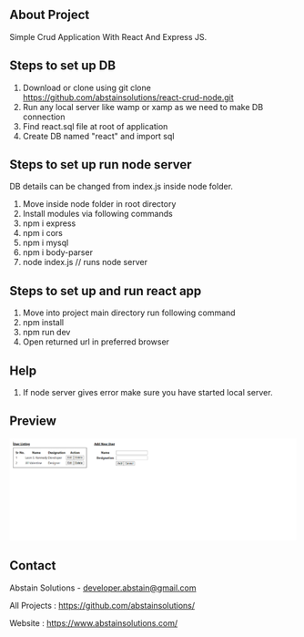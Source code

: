 ## About Project

Simple Crud Application With React And Express JS.

## Steps to set up DB

1. Download or clone using git clone https://github.com/abstainsolutions/react-crud-node.git
2. Run any local server like wamp or xamp as we need to make DB connection
3. Find react.sql file at root of application
4. Create DB named "react" and import sql

## Steps to set up run node server

DB details can be changed from index.js inside node folder. 

1. Move inside node folder in root directory
2. Install modules via following commands
3. npm i express
4. npm i cors
5. npm i mysql
6. npm i body-parser
7. node index.js					// runs node server

## Steps to set up and run react app

1. Move into project main directory run following command
2. npm install
3. npm run dev 
4. Open returned url in preferred browser

## Help

1. If node server gives error make sure you have started local server.

## Preview

![Screenshot](screenshot.png)

## Contact

Abstain Solutions - developer.abstain@gmail.com

All Projects : https://github.com/abstainsolutions/

Website : https://www.abstainsolutions.com/
